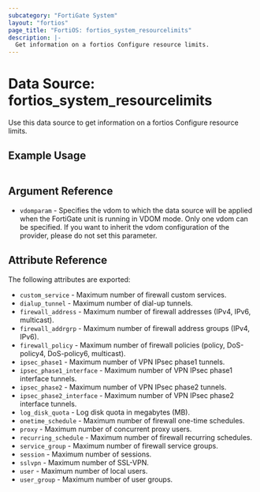 ```yaml
---
subcategory: "FortiGate System"
layout: "fortios"
page_title: "FortiOS: fortios_system_resourcelimits"
description: |-
  Get information on a fortios Configure resource limits.
---
```


# Data Source: fortios_system_resourcelimits
Use this data source to get information on a fortios Configure resource limits.


## Example Usage

```hcl

```

## Argument Reference

* `vdomparam` - Specifies the vdom to which the data source will be applied when the FortiGate unit is running in VDOM mode. Only one vdom can be specified. If you want to inherit the vdom configuration of the provider, please do not set this parameter.

## Attribute Reference

The following attributes are exported:

* `custom_service` - Maximum number of firewall custom services.
* `dialup_tunnel` - Maximum number of dial-up tunnels.
* `firewall_address` - Maximum number of firewall addresses (IPv4, IPv6, multicast).
* `firewall_addrgrp` - Maximum number of firewall address groups (IPv4, IPv6).
* `firewall_policy` - Maximum number of firewall policies (policy, DoS-policy4, DoS-policy6, multicast).
* `ipsec_phase1` - Maximum number of VPN IPsec phase1 tunnels.
* `ipsec_phase1_interface` - Maximum number of VPN IPsec phase1 interface tunnels.
* `ipsec_phase2` - Maximum number of VPN IPsec phase2 tunnels.
* `ipsec_phase2_interface` - Maximum number of VPN IPsec phase2 interface tunnels.
* `log_disk_quota` - Log disk quota in megabytes (MB).
* `onetime_schedule` - Maximum number of firewall one-time schedules.
* `proxy` - Maximum number of concurrent proxy users.
* `recurring_schedule` - Maximum number of firewall recurring schedules.
* `service_group` - Maximum number of firewall service groups.
* `session` - Maximum number of sessions.
* `sslvpn` - Maximum number of SSL-VPN.
* `user` - Maximum number of local users.
* `user_group` - Maximum number of user groups.
